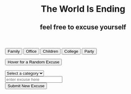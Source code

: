 <!DOCTYPE html>
<html lang='en'>
<head>
    <meta charset="UTF-8">
    <meta name="viewport" content="width=device-width, initial-scale=1.0">
    <meta http-equiv="X-UA-Compatible" content="ie=edge">
    <link rel='stylesheet' href="style.css"> </link>
    <title>Excuse Generator</title>
    <script type='text/javascript' src='index.js'> </script>
    <!-- <link rel="preconnect" href="https://fonts.googleapis.com">
    <link rel="preconnect" href="https://fonts.gstatic.com" crossorigin>
    <link href="https://fonts.googleapis.com/css2?family=Cinzel:wght@500&display=swap" rel="stylesheet"> -->
    <link rel="preconnect" href="https://fonts.googleapis.com">
    <link rel="preconnect" href="https://fonts.gstatic.com" crossorigin>
    <link href="https://fonts.googleapis.com/css2?family=Cinzel:wght@500&family=Oswald&display=swap" rel="stylesheet">
</head>
<body>
    <header>
        <h1>The World Is Ending</h1>
        <h2>feel free to excuse yourself</h2>
    </header>
    <div id="category-buttons">
        <button id="family-button">Family</button>
        <button id="office-button">Office</button>
        <button id="children-button">Children</button>
        <button id="college-button">College</button>
        <button id="party-button">Party</button>
    </div>
    <div id="excuses-list">
        <ul></ul>
    </div>
    <footer>
        <div id="hover-button">
            <button id="random-excuse">Hover for a Random Excuse</button><br>
        </div>
        <div id="form-area">
            <form id="new_excuse_form">
                <label for="dropDownPriority"></label>
                <br>
                <select name="Priority" id="dropDown">
                    <option value="" disabled selected>Select a category</option>
                    <option id="family-option" value="family">Family</option>
                    <option id="office-option" value="office">Office</option>
                    <option id="children-option" value="children">Children</option>
                    <option id="college-option" value="college">College</option>
                    <option id="party-option" value="party">Party</option>
                </select><br>
                <input id="new-excuse-text" type="text" name="new excuse"
                placeholder="enter excuse here"></input><br>
                <button id="submit-excuse">Submit New Excuse</button><br>
            </form>    
        </div>
    </footer>
</body>
</html>
